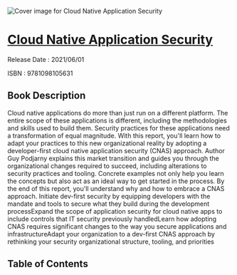 ![Cover image for Cloud Native Application Security](https://imgdetail.ebookreading.net/cover/cover/202109/EB9781098105631.jpg)

[Cloud Native Application Security](https://ebookreading.net/view/book/Cloud+Native+Application+Security-EB9781098105631_1.html "Cloud Native Application Security")
====================================================================================================================

Release Date : 2021/06/01

ISBN : 9781098105631

Book Description
-----------------

Cloud native applications do more than just run on a different platform. The entire scope of these applications is different, including the methodologies and skills used to build them. Security practices for these applications need a transformation of equal magnitude. With this report, you'll learn how to adapt your practices to this new organizational reality by adopting a developer-first cloud native application security (CNAS) approach.
Author Guy Podjarny explains this market transition and guides you through the organizational changes required to succeed, including alterations to security practices and tooling. Concrete examples not only help you learn the concepts but also act as an ideal way to get started in the process. By the end of this report, you'll understand why and how to embrace a CNAS approach.
Initiate dev-first security by equipping developers with the mandate and tools to secure what they build during the development processExpand the scope of application security for cloud native apps to include controls that IT security previously handledLearn how adopting CNAS requires significant changes to the way you secure applications and infrastructureAdapt your organization to a dev-first CNAS approach by rethinking your security organizational structure, tooling, and priorities

Table of Contents
-----------------


